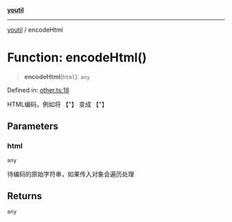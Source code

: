 [**youtil**](../README.md)

***

[youtil](../globals.md) / encodeHtml

# Function: encodeHtml()

> **encodeHtml**(`html`): `any`

Defined in: [other.ts:18](https://github.com/sxei/youtil/blob/4999cb04c9c5f142b047826e2208c5a9abceefdb/src/other.ts#L18)

HTML编码，例如将 【"】 变成 【&quot;】

## Parameters

### html

`any`

待编码的原始字符串，如果传入对象会遍历处理

## Returns

`any`
